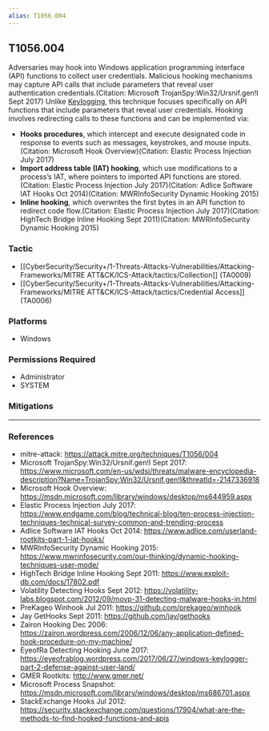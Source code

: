 ```yaml
---
alias: T1056.004
---
```


## T1056.004

Adversaries may hook into Windows application programming interface (API) functions to collect user credentials. Malicious hooking mechanisms may capture API calls that include parameters that reveal user authentication credentials.(Citation: Microsoft TrojanSpy:Win32/Ursnif.gen!I Sept 2017) Unlike [Keylogging](https://attack.mitre.org/techniques/T1056/001),  this technique focuses specifically on API functions that include parameters that reveal user credentials. Hooking involves redirecting calls to these functions and can be implemented via:

* **Hooks procedures**, which intercept and execute designated code in response to events such as messages, keystrokes, and mouse inputs.(Citation: Microsoft Hook Overview)(Citation: Elastic Process Injection July 2017)
* **Import address table (IAT) hooking**, which use modifications to a process’s IAT, where pointers to imported API functions are stored.(Citation: Elastic Process Injection July 2017)(Citation: Adlice Software IAT Hooks Oct 2014)(Citation: MWRInfoSecurity Dynamic Hooking 2015)
* **Inline hooking**, which overwrites the first bytes in an API function to redirect code flow.(Citation: Elastic Process Injection July 2017)(Citation: HighTech Bridge Inline Hooking Sept 2011)(Citation: MWRInfoSecurity Dynamic Hooking 2015)



### Tactic
- [[CyberSecurity/Security+/1-Threats-Attacks-Vulnerabilities/Attacking-Frameworks/MITRE ATT&CK/ICS-Attack/tactics/Collection]] (TA0009)
- [[CyberSecurity/Security+/1-Threats-Attacks-Vulnerabilities/Attacking-Frameworks/MITRE ATT&CK/ICS-Attack/tactics/Credential Access]] (TA0006)

### Platforms
- Windows

### Permissions Required
- Administrator
- SYSTEM

### Mitigations


---
### References

- mitre-attack: https://attack.mitre.org/techniques/T1056/004
- Microsoft TrojanSpy:Win32/Ursnif.gen!I Sept 2017: https://www.microsoft.com/en-us/wdsi/threats/malware-encyclopedia-description?Name=TrojanSpy:Win32/Ursnif.gen!I&threatId=-2147336918
- Microsoft Hook Overview: https://msdn.microsoft.com/library/windows/desktop/ms644959.aspx
- Elastic Process Injection July 2017: https://www.endgame.com/blog/technical-blog/ten-process-injection-techniques-technical-survey-common-and-trending-process
- Adlice Software IAT Hooks Oct 2014: https://www.adlice.com/userland-rootkits-part-1-iat-hooks/
- MWRInfoSecurity Dynamic Hooking 2015: https://www.mwrinfosecurity.com/our-thinking/dynamic-hooking-techniques-user-mode/
- HighTech Bridge Inline Hooking Sept 2011: https://www.exploit-db.com/docs/17802.pdf
- Volatility Detecting Hooks Sept 2012: https://volatility-labs.blogspot.com/2012/09/movp-31-detecting-malware-hooks-in.html
- PreKageo Winhook Jul 2011: https://github.com/prekageo/winhook
- Jay GetHooks Sept 2011: https://github.com/jay/gethooks
- Zairon Hooking Dec 2006: https://zairon.wordpress.com/2006/12/06/any-application-defined-hook-procedure-on-my-machine/
- EyeofRa Detecting Hooking June 2017: https://eyeofrablog.wordpress.com/2017/06/27/windows-keylogger-part-2-defense-against-user-land/
- GMER Rootkits: http://www.gmer.net/
- Microsoft Process Snapshot: https://msdn.microsoft.com/library/windows/desktop/ms686701.aspx
- StackExchange Hooks Jul 2012: https://security.stackexchange.com/questions/17904/what-are-the-methods-to-find-hooked-functions-and-apis
